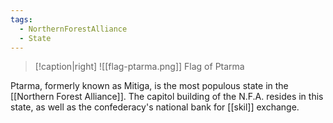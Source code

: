 ```yaml
---
tags:
  - NorthernForestAlliance
  - State
---
```

> [!caption|right]
> ![[flag-ptarma.png]]
> Flag of Ptarma

Ptarma, formerly known as Mitiga, is the most populous state in the [[Northern Forest Alliance]]. The capitol building of the N.F.A. resides in this state, as well as the confederacy's national bank for [[skil]] exchange.